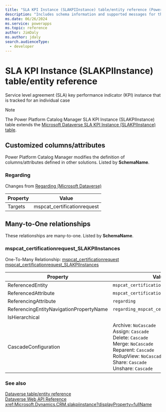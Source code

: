 ```yaml
---
title: "SLA KPI Instance (SLAKPIInstance) table/entity reference (Power Platform Catalog Manager)"
description: "Includes schema information and supported messages for the SLA KPI Instance (SLAKPIInstance) table/entity with Power Platform Catalog Manager."
ms.date: 06/26/2024
ms.service: powerapps
ms.topic: reference
author: JimDaly
ms.author: jdaly
search.audienceType: 
  - developer
---
```


# SLA KPI Instance (SLAKPIInstance) table/entity reference

Service level agreement (SLA) key performance indicator (KPI) instance that is tracked for an individual case

> [!NOTE]
> The Power Platform Catalog Manager SLA KPI Instance (SLAKPIInstance) table extends the [Microsoft Dataverse SLA KPI Instance (SLAKPIInstance) table](/power-apps/developer/data-platform/reference/entities/slakpiinstance).



## Customized columns/attributes

Power Platform Catalog Manager modifies the definition of columns/attributes defined in other solutions. Listed by **SchemaName**.

### <a name="BKMK_Regarding"></a> Regarding

Changes from [Regarding (Microsoft Dataverse)](/power-apps/developer/data-platform/reference/entities/slakpiinstance#BKMK_Regarding)

|Property|Value|
|---|---|
|Targets|mspcat_certificationrequest|


## Many-to-One relationships

These relationships are many-to-one. Listed by **SchemaName**.

### <a name="BKMK_mspcat_certificationrequest_SLAKPIInstances"></a> mspcat_certificationrequest_SLAKPIInstances

One-To-Many Relationship: [mspcat_certificationrequest mspcat_certificationrequest_SLAKPIInstances](mspcat_certificationrequest.md#BKMK_mspcat_certificationrequest_SLAKPIInstances)

|Property|Value|
|---|---|
|ReferencedEntity|`mspcat_certificationrequest`|
|ReferencedAttribute|`mspcat_certificationrequestid`|
|ReferencingAttribute|`regarding`|
|ReferencingEntityNavigationPropertyName|`regarding_mspcat_certificationrequest`|
|IsHierarchical||
|CascadeConfiguration|Archive: `NoCascade`<br />Assign: `Cascade`<br />Delete: `Cascade`<br />Merge: `NoCascade`<br />Reparent: `Cascade`<br />RollupView: `NoCascade`<br />Share: `Cascade`<br />Unshare: `Cascade`|



### See also

[Dataverse table/entity reference](../about-entity-reference.md)  
[Dataverse Web API Reference](/power-apps/developer/data-platform/webapi/reference/about)   
<xref:Microsoft.Dynamics.CRM.slakpiinstance?displayProperty=fullName>
